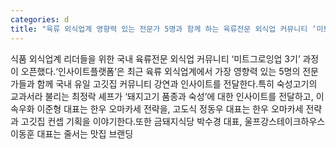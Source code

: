 ```yaml
---
categories: d
title: "육류 외식업계 영향력 있는 전문가 5명과 함께 하는 육류전문 외식업 커뮤니티 ‘미트그로잉업 3기’ 과정 오픈"
---
```

식품 외식업계 리더들을 위한 국내 육류전문 외식업 커뮤니티 ‘미트그로잉업 3기’ 과정이 오픈했다.‘인사이트플랫폼’은 최근 육류 외식업계에서 가장 영향력 있는 5명의 전문가들과 함께 국내 유일 고깃집 커뮤니티 강연과 인사이트를 전달한다.특히 숙성고기의 교과서라 불리는 최정락 셰프가 ‘돼지고기 품종과 숙성’에 대한 인사이트를 전달하고, 이속우화 이준형 대표는 한우 오마카세 전략을, 고도식 정동우 대표는 한우 오마카세 전략과 고깃집 컨셉 기획을 이야기한다.또한 금돼지식당 박수경 대표, 울프강스테이크하우스 이동훈 대표는 줄서는 맛집 브랜딩